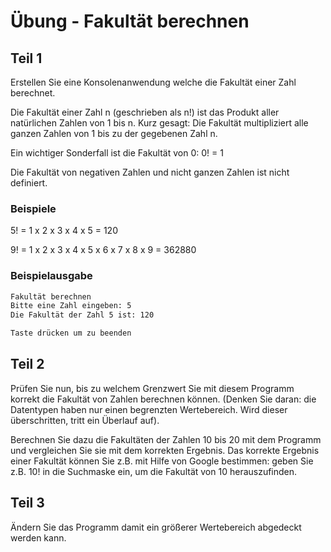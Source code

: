 # Übung - Fakultät berechnen

## Teil 1

Erstellen Sie eine Konsolenanwendung welche die Fakultät einer Zahl berechnet.

Die Fakultät einer Zahl n (geschrieben als n!) ist das Produkt aller natürlichen Zahlen von 1 bis n. Kurz gesagt: Die Fakultät multipliziert alle ganzen Zahlen von 1 bis zu der gegebenen Zahl n.

Ein wichtiger Sonderfall ist die Fakultät von 0:
0! = 1

Die Fakultät von negativen Zahlen und nicht ganzen Zahlen ist nicht definiert.

### Beispiele

5! = 1 x 2 x 3 x 4 x 5 = 120

9! = 1 x 2 x 3 x 4 x 5 x 6 x 7 x 8 x 9 = 362880

### Beispielausgabe

```bash
Fakultät berechnen
Bitte eine Zahl eingeben: 5
Die Fakultät der Zahl 5 ist: 120

Taste drücken um zu beenden
```

## Teil 2

Prüfen Sie nun, bis zu welchem Grenzwert Sie mit diesem Programm korrekt die Fakultät von Zahlen berechnen können. (Denken Sie daran: die Datentypen haben nur einen begrenzten Wertebereich. Wird dieser überschritten, tritt ein Überlauf auf).

Berechnen Sie dazu die Fakultäten der Zahlen 10 bis 20 mit dem Programm und vergleichen Sie sie mit dem korrekten Ergebnis. Das korrekte Ergebnis einer Fakultät können Sie z.B. mit Hilfe von Google bestimmen: geben Sie z.B. 10! in die Suchmaske ein, um die Fakultät von 10 herauszufinden.

## Teil 3

Ändern Sie das Programm damit ein größerer Wertebereich abgedeckt werden kann.
